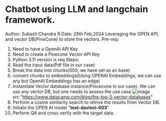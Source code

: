 # Chatbot using LLM and langchain framework.
Author: Subash Chandra R
Date: 28th Feb,2024
Leveraging the OPEN API, and vector DB(PineCone) to store the vectors.
Pre-req:
  1) Need to have a OpenAI API Key
  2) Need to create a Pinecone Vector API Key
  3) Python 3.11 version is req
Steps:
  1) Read the input data(Pdf file in our case)
  2) Break the data into chunks(500, we have set as an base)
  3) convert chunks to embeddings(Using OPENAI Embeddings, we can use any but OpenAI Embeddings has an edge)
  4) Instantiate Vector database instance(Pincecone in our case). We can use any vector DB, but one needs to assess the use case
       ![image](https://github.com/subashchandra84/chatbot/assets/43601110/1f981b4f-8f5e-461a-bef6-b695c30cc614)
         src:"https://www.datacamp.com/blog/the-top-5-vector-databases"
  6) Perform a cosine similarity search to retrive the results from Vector DB.
  7) Initiate the OPEN AI model "**text-davinci-003**"
  8) Perform QA and cross verify with the target data.
